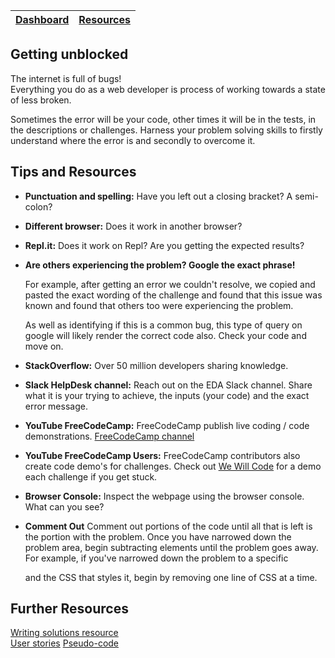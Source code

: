 [Dashboard](../README.md) | [Resources ](README.md) |
------------|----------|

## Getting unblocked 

The internet is full of bugs!\
Everything you do as a web developer is process of working towards a state of less broken. 

Sometimes the error will be your code, other times it will be in the tests, in the descriptions or challenges.
Harness your problem solving skills to firstly understand where the error is and secondly to overcome it. 

## Tips and Resources 

- __Punctuation and spelling:__  Have you left out a closing bracket? A semi-colon?  
- __Different browser:__  Does it work in another browser?  
- __Repl.it:__ Does it work on Repl? Are you getting the expected results? 
- __Are others experiencing the problem? Google the exact phrase!__ 
    
    For example, after getting an error we couldn't resolve, we copied and pasted the exact wording of the challenge and found that this issue was known and found that others too were experiencing the problem.

    As well as identifying if this is a common bug, this type of query on google will likely render the correct code also. Check your code and move on. 

- __StackOverflow:__ Over 50 million developers sharing knowledge. 
- __Slack HelpDesk channel:__ Reach out on the EDA Slack channel. Share what it is your trying to achieve, the inputs (your code) and the exact error message. 
- __YouTube FreeCodeCamp:__ FreeCodeCamp publish live coding / code demonstrations. [FreeCodeCamp channel](https://www.youtube.com/channel/UC8butISFwT-Wl7EV0hUK0BQ)
- __YouTube FreeCodeCamp Users:__ FreeCodeCamp contributors also create code demo's for challenges. Check out [We Will Code](https://www.youtube.com/watch?v=2_rvr8EdhCg&list=PLF4Fpfzm6Ig3smsMQEqKRTAlgOdoee7AJ) for a demo each challenge if you get stuck.
- __Browser Console:__ Inspect the webpage using the browser console. What can you see?  
- __Comment Out__  Comment out portions of the code until all that is left is the portion with the problem. Once you have narrowed down the problem area, begin subtracting elements until the problem goes away. For example, if you've narrowed down the problem to a specific <div> and the CSS that styles it, begin by removing one line of CSS at a time.

## Further Resources 
[Writing solutions resource](writing-solutions.md)  
[User stories](user-stories.md) 
[Pseudo-code](pseudo-code.md)  
